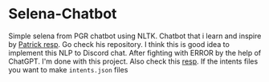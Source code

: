 # Selena-Chatbot
Simple selena from PGR chatbot using NLTK. 
Chatbot that i learn and inspire by [Patrick resp](https://github.com/patrickloeber/pytorch-chatbot). Go check his repository.
I think this is good idea to implement this NLP to Discord chat.
After fighting with ERROR by the help of ChatGPT.
I'm done with this project.
Also check this [resp](https://github.com/Jirayubank/intents_maker). If the intents files you want to make `intents.json` files
